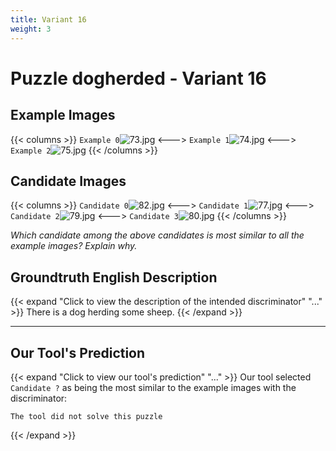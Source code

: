```yaml
---
title: Variant 16
weight: 3
---
```


# Puzzle dogherded - Variant 16

## Example Images
{{< columns >}}
`Example 0`![73.jpg](/natscene-data/images/73.jpg)
<--->
`Example 1`![74.jpg](/natscene-data/images/74.jpg)
<--->
`Example 2`![75.jpg](/natscene-data/images/75.jpg)
{{< /columns >}}

## Candidate Images
{{< columns >}}
`Candidate 0`![82.jpg](/natscene-data/images/82.jpg)
<--->
`Candidate 1`![77.jpg](/natscene-data/images/77.jpg)
<--->
`Candidate 2`![79.jpg](/natscene-data/images/79.jpg)
<--->
`Candidate 3`![80.jpg](/natscene-data/images/80.jpg)
{{< /columns >}}

*Which candidate among the above candidates is most similar to all the example images? Explain why.*

## Groundtruth English Description

{{< expand "Click to view the description of the intended discriminator" "..." >}}
There is a dog herding some sheep.
{{< /expand >}}

---



## Our Tool's Prediction

{{< expand "Click to view our tool's prediction" "..." >}}
Our tool selected `Candidate ?` as being the most similar to the example images with the discriminator:
```plaintext
The tool did not solve this puzzle
```
{{< /expand >}}
